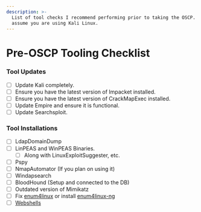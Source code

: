 ```yaml
---
description: >-
  List of tool checks I recommend performing prior to taking the OSCP. These
  assume you are using Kali Linux.
---
```


# Pre-OSCP Tooling Checklist

### Tool Updates

* [ ] Update Kali completely.
* [ ] Ensure you have the latest version of Impacket installed.
* [ ] Ensure you have the latest version of CrackMapExec installed.
* [ ] Update Empire and ensure it is functional.
* [ ] Update Searchsploit.&#x20;

### Tool Installations

* [ ] LdapDomainDump
* [ ] LinPEAS and WinPEAS Binaries.&#x20;
  * [ ] Along with LinuxExploitSuggester, etc.
* [ ] Pspy
* [ ] NmapAutomator (If you plan on using it)
* [ ] Windapsearch
* [ ] BloodHound (Setup and connected to the DB)
* [ ] Outdated version of Mimikatz
* [ ] Fix [enum4linux](https://github.com/CiscoCXSecurity/enum4linux/blob/master/enum4linux.pl) or install [enum4linux-ng](https://github.com/cddmp/enum4linux-ng)
* [ ] [Webshells](oscp-notes.md#shells)&#x20;
